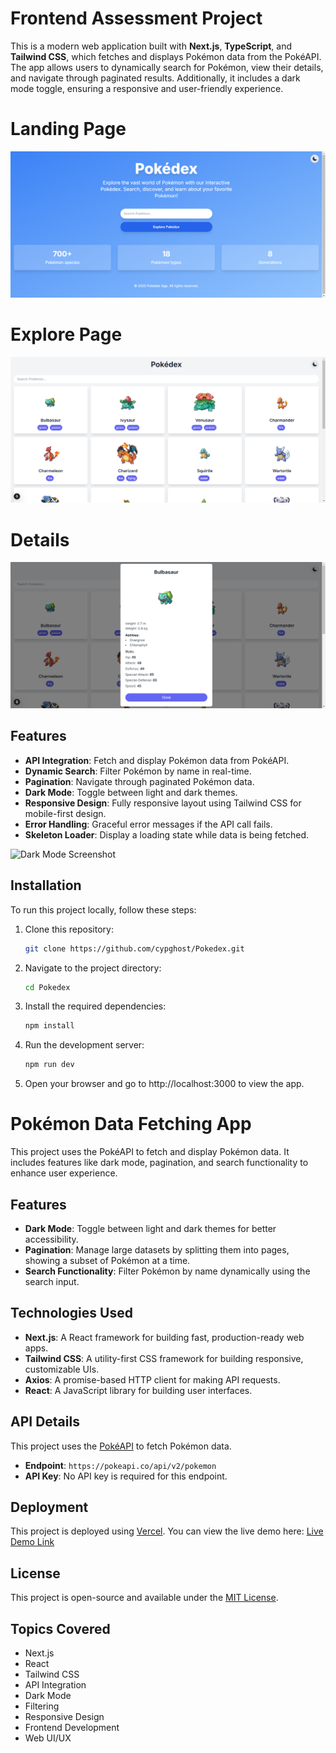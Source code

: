 # Frontend Assessment Project

This is a modern web application built with **Next.js**, **TypeScript**, and **Tailwind CSS**, which fetches and displays Pokémon data from the PokéAPI. The app allows users to dynamically search for Pokémon, view their details, and navigate through paginated results. Additionally, it includes a dark mode toggle, ensuring a responsive and user-friendly experience.

# Landing Page
![Landing Page](https://github.com/cypghost/Pokedex/blob/main/public/Landing%20page.png)

# Explore Page
![Explore Page](https://github.com/cypghost/Pokedex/blob/main/public/Explore.png)

# Details
![Details](https://github.com/cypghost/Pokedex/blob/main/public/Details.png)


## Features

- **API Integration**: Fetch and display Pokémon data from PokéAPI.
- **Dynamic Search**: Filter Pokémon by name in real-time.
- **Pagination**: Navigate through paginated Pokémon data.
- **Dark Mode**: Toggle between light and dark themes.
- **Responsive Design**: Fully responsive layout using Tailwind CSS for mobile-first design.
- **Error Handling**: Graceful error messages if the API call fails.
- **Skeleton Loader**: Display a loading state while data is being fetched.

![Dark Mode Screenshot](/path/to/dark-mode-image.png)

## Installation

To run this project locally, follow these steps:

1. Clone this repository:

   ```bash
   git clone https://github.com/cypghost/Pokedex.git

2. Navigate to the project directory:

   ```bash
   cd Pokedex

3. Install the required dependencies:

   ```bash
   npm install

4. Run the development server:

   ```bash
   npm run dev

5. Open your browser and go to http://localhost:3000 to view the app.

# Pokémon Data Fetching App

This project uses the PokéAPI to fetch and display Pokémon data. It includes features like dark mode, pagination, and search functionality to enhance user experience.

## Features

- **Dark Mode**: Toggle between light and dark themes for better accessibility.
- **Pagination**: Manage large datasets by splitting them into pages, showing a subset of Pokémon at a time.
- **Search Functionality**: Filter Pokémon by name dynamically using the search input.

## Technologies Used

- **Next.js**: A React framework for building fast, production-ready web apps.
- **Tailwind CSS**: A utility-first CSS framework for building responsive, customizable UIs.
- **Axios**: A promise-based HTTP client for making API requests.
- **React**: A JavaScript library for building user interfaces.

## API Details

This project uses the [PokéAPI](https://pokeapi.co/) to fetch Pokémon data.

- **Endpoint**: `https://pokeapi.co/api/v2/pokemon`
- **API Key**: No API key is required for this endpoint.

## Deployment

This project is deployed using [Vercel](https://vercel.com/). You can view the live demo here: [Live Demo Link](https://pokedex-games.vercel.app/)

## License

This project is open-source and available under the [MIT License](LICENSE).

## Topics Covered

- Next.js
- React
- Tailwind CSS
- API Integration
- Dark Mode
- Filtering
- Responsive Design
- Frontend Development
- Web UI/UX
